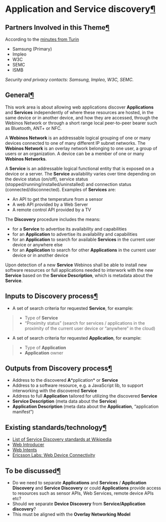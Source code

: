 Application and Service discovery[¶](#Application-and-Service-discovery)
========================================================================

Partners Involved in this Theme[¶](#Partners-Involved-in-this-Theme)
--------------------------------------------------------------------

According to the [minutes from Turin](minutes%20from%20Turin.html)

-   Samsung (Primary)
-   Impleo
-   W3C
-   SEMC
-   ISMB

*Security and privacy contacts: Samsung, Impleo, W3C, SEMC.*

General[¶](#General)
--------------------

This work area is about allowing web applications discover
**Applications** and **Services** independently of where these resources
are hosted, in the same device or in another device, and how they are
accessed, through the Webinos Network or through a short range local
peer-to-peer bearer such as Bluetooth, ANT+ or NFC.

A **Webinos Network** is an addressable logical grouping of one or many
devices connected to one of many different IP subnet networks. The
**Webinos Network** is an overlay network belonging to one user, a group
of users or an organization. A device can be a member of one or many
**Webinos Networks**.

A **Service** is an addressable logical functional entity that is
exposed on a device or a server. The **Service** availability varies
over time depending on the device status (on/off), service status
(stopped/running/installed/uninstalled) and connection status
(connected/disconnected). Examples of **Services** are:

-   An API to get the temperature from a sensor
-   A web API provided by a Web Server
-   A remote control API provided by a TV

The **Discovery** procedure includes the means:

-   for a **Service** to advertise its availability and capabilities
-   for an **Application** to advertise its availability and
    capabilities
-   for an **Application** to search for available **Services** in the
    current user device or anywhere else
-   for an **Application** to search for other **Applications** in the
    current user device or in another device

Upon detection of a new **Service** Webinos shall be able to install new
software resources or full applications needed to interwork with the new
**Service** based on the **Service Description**, which is metadata
about the **Service**.

Inputs to **Discovery** process[¶](#Inputs-to-Discovery-process)
----------------------------------------------------------------

-   A set of search criteria for requested **Service**, for example:

> -   Type of **Service**
> -   “Proximity status” (search for services / applications in the
>     proximity of the current user device or “anywhere” in the cloud)

-   A set of search criteria for requested **Application**, for example:

> -   Type of **Application**
> -   **Application** owner

Outputs from **Discovery** process[¶](#Outputs-from-Discovery-process)
----------------------------------------------------------------------

-   Address to the discovered **A**\*pplication\* or **Service**
-   Address to a software resource, e.g. a JavaScript lib, to support
    interworking with the discovered **Service**
-   Address to full **Application** tailored for utilizing the
    discovered **Service**
-   **Service Description** (meta data about the **Service**)
-   **Application Description** (meta data about the **Application**,
    “application manifest”)

Existing standards/technology[¶](#Existing-standardstechnology)
---------------------------------------------------------------

-   [List of Service Discovery standards at
    Wikipedia](http://en.wikipedia.org/wiki/Service_discovery)
-   [Web Introducer](http://web-send.org/)
-   [Web Intents](http://webintents.appspot.com/)
-   [Ericsson Labs: Web Device
    Connectivity](https://labs.ericsson.com/apis/web-device-connectivity/documentation)

To be discussed[¶](#To-be-discussed)
------------------------------------

-   Do we need to separate **Applications** and **Services** /
    **Application Discovery** and **Service Discovery** or could
    **Applications** provide access to resources such as sensor APIs,
    Web Services, remote device APIs etc?
-   Should we separate **Device Discovery** from **Service/Application
    discovery**?
-   This must be aligned with the **Overlay Networking Model**

